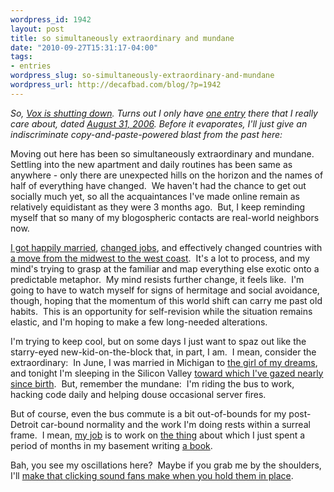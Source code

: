 ```yaml
--- 
wordpress_id: 1942
layout: post
title: so simultaneously extraordinary and mundane
date: "2010-09-27T15:31:17-04:00"
tags: 
- entries
wordpress_slug: so-simultaneously-extraordinary-and-mundane
wordpress_url: http://decafbad.com/blog/?p=1942
---
```

<i>So, <a href="http://closing.vox.com/">Vox is shutting down</a>. Turns out I only have <a href="http://decafbad.vox.com/library/post/so-simultaneously-extraordinary-and-mundane.html">one entry</a> there that I really care about, dated <a href="http://decafbad.vox.com/library/post/so-simultaneously-extraordinary-and-mundane.html">August 31, 2006</a>. Before it evaporates, I'll just give an indiscriminate copy-and-paste-powered blast from the past here:</i>

<p>Moving out here has been so simultaneously extraordinary and mundane.&#160; Settling into the new apartment and daily routines has been same as anywhere - only there are unexpected hills on the horizon and the names of half of everything have changed.&#160; We haven&#39;t had the chance to get out socially much yet, so all the acquaintances I&#39;ve made online remain as relatively equidistant as they were 3 months ago.&#160; But, I keep reminding myself that so many of my blogospheric contacts are real-world neighbors now.</p><p><a href="http://decafbad.com/blog/2006/06/09/wedding-day-is-today">I got happily married</a>, <a href="http://decafbad.com/blog/2006/06/24/go-west-young-man">changed jobs</a>, and effectively changed countries with <a href="http://decafbad.com/blog/2006/07/25/youngmangonewest">a move from the midwest to the west coast</a>.&#160; It&#39;s a lot to process, and my mind&#39;s trying to grasp at the familiar and map everything else exotic onto a predictable metaphor.&#160; My mind resists further change, it feels like.&#160; I&#39;m going to have to watch myself for signs of hermitage and social avoidance, though, hoping that the momentum of this world shift can carry me past old habits.&#160; This is an opportunity for self-revision while the situation remains elastic, and I&#39;m hoping to make a few long-needed alterations.</p><p>I&#39;m trying to keep cool, but on some days I just want to spaz out like the starry-eyed new-kid-on-the-block that, in part, I am.&#160; I mean, consider the extraordinary:&#160; In June, I was married in Michigan to <a href="http://www.flickr.com/photos/deusx/170950600/">the girl of my dreams</a>, and tonight I&#39;m sleeping in the Silicon Valley <a href="http://decafbad.com/images/growup-header.gif">toward which I&#39;ve gazed nearly since birth</a>.&#160; But, remember the mundane:&#160; I&#39;m riding the bus to work, hacking code daily and helping douse occasional server fires.</p><p>But of course, even the bus commute is a bit out-of-bounds for my post-Detroit car-bound normality and the work I&#39;m doing rests within a surreal frame.&#160; I mean, <a href="http://blog.del.icio.us/blog/2006/07/hello_world.html">my job</a> is to work on <a href="http://del.icio.us/deusx">the thing</a> about which I just spent a period of months in my basement writing <a href="http://decafbad.com/blog/2006/08/09/hacking-delicious-is-out-and-about">a book</a>.</p><p>Bah, you see my oscillations here?&#160; Maybe if you grab me by the shoulders, I&#39;ll <a href="http://xkcd.com/c131.html">make that clicking sound fans make when you hold them in place</a>.</p>

